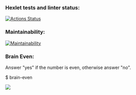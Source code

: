 ### Hexlet tests and linter status:
[![Actions Status](https://github.com/vyacheslav-pv/frontend-project-44/workflows/hexlet-check/badge.svg)](https://github.com/vyacheslav-pv/frontend-project-44/actions)
### Maintainability:
[![Maintainability](https://api.codeclimate.com/v1/badges/c5511c04738a5f754f5b/maintainability)](https://codeclimate.com/github/vyacheslav-pv/frontend-project-44/maintainability)
### Brain Even:
Answer "yes" if the number is even, otherwise answer "no".
                                                                                    
$ brain-even                                                                        
                                                                                    
<a href="https://asciinema.org/a/e51FEvEggfeFv63KlfwSxb456" target="_blank"><img src="https://asciinema.org/a/e51FEvEggfeFv63KlfwSxb456.svg" /></a>